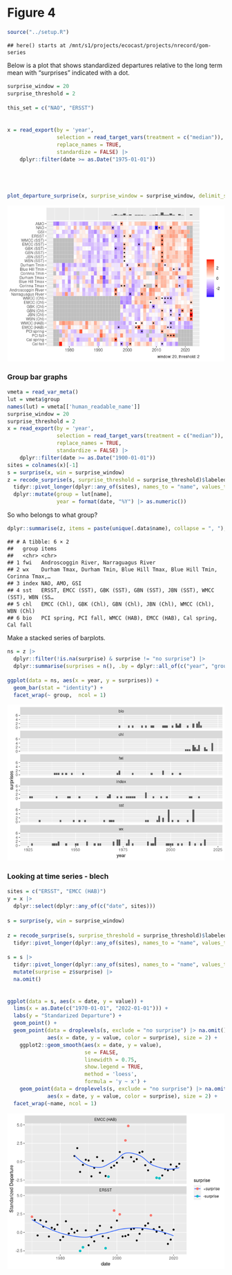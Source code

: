Figure 4
================

``` r
source("../setup.R")
```

    ## here() starts at /mnt/s1/projects/ecocast/projects/nrecord/gom-series

Below is a plot that shows standardized departures relative to the long
term mean with “surprises” indicated with a dot.

``` r
surprise_window = 20
surprise_threshold = 2

this_set = c("NAO", "ERSST")


x = read_export(by = 'year', 
                selection = read_target_vars(treatment = c("median")),
                replace_names = TRUE, 
                standardize = FALSE) |>
    dplyr::filter(date >= as.Date("1975-01-01"))




plot_departure_surprise(x, surprise_window = surprise_window, delimit_surprise = FALSE)
```

![](README-fig4_files/figure-gfm/unnamed-chunk-2-1.png)<!-- -->

### Group bar graphs

``` r
vmeta = read_var_meta()
lut = vmeta$group
names(lut) = vmeta[['human_readable_name']]
surprise_window = 20
surprise_threshold = 2
x = read_export(by = 'year', 
                selection = read_target_vars(treatment = c("median")),
                replace_names = TRUE, 
                standardize = FALSE) |>
    dplyr::filter(date >= as.Date("1900-01-01"))
sites = colnames(x)[-1]
s = surprise(x, win = surprise_window) 
z = recode_surprise(s, surprise_threshold = surprise_threshold)$labeled_data |>
  tidyr::pivot_longer(dplyr::any_of(sites), names_to = "name", values_to = "surprise") |>
  dplyr::mutate(group = lut[name],
                year = format(date, "%Y") |> as.numeric())
```

So who belongs to what group?

``` r
dplyr::summarise(z, items = paste(unique(.data$name), collapse = ", "), .by = "group") 
```

    ## # A tibble: 6 × 2
    ##   group items                                                                   
    ##   <chr> <chr>                                                                   
    ## 1 fwi   Androscoggin River, Narraguagus River                                   
    ## 2 wx    Durham Tmax, Durham Tmin, Blue Hill Tmax, Blue Hill Tmin, Corinna Tmax,…
    ## 3 index NAO, AMO, GSI                                                           
    ## 4 sst   ERSST, EMCC (SST), GBK (SST), GBN (SST), JBN (SST), WMCC (SST), WBN (SS…
    ## 5 chl   EMCC (Chl), GBK (Chl), GBN (Chl), JBN (Chl), WMCC (Chl), WBN (Chl)      
    ## 6 bio   PCI spring, PCI fall, WMCC (HAB), EMCC (HAB), Cal spring, Cal fall

Make a stacked series of barplots.

``` r
ns = z |>
  dplyr::filter(!is.na(surprise) & surprise != "no surprise") |>
  dplyr::summarise(surprises = n(), .by = dplyr::all_of(c("year", "group")))

ggplot(data = ns, aes(x = year, y = surprises)) +
  geom_bar(stat = "identity") +
  facet_wrap(~ group,  ncol = 1)
```

![](README-fig4_files/figure-gfm/unnamed-chunk-5-1.png)<!-- -->

### Looking at time series - blech

``` r
sites = c("ERSST", "EMCC (HAB)")
y = x |>
  dplyr::select(dplyr::any_of(c("date", sites)))

s = surprise(y, win = surprise_window) 

z = recode_surprise(s, surprise_threshold = surprise_threshold)$labeled_data |>
  tidyr::pivot_longer(dplyr::any_of(sites), names_to = "name", values_to = "surprise") 

s = s |>
  tidyr::pivot_longer(dplyr::any_of(sites), names_to = "name", values_to = "value") |>
  mutate(surprise = z$surprise) |>
  na.omit()

 
ggplot(data = s, aes(x = date, y = value)) + 
  lims(x = as.Date(c("1970-01-01", "2022-01-01"))) + 
  labs(y = "Standarized Departure") + 
  geom_point() + 
  geom_point(data = droplevels(s, exclude = "no surprise") |> na.omit(),
             aes(x = date, y = value, color = surprise), size = 2) + 
    ggplot2::geom_smooth(aes(x = date, y = value), 
                         se = FALSE,  
                         linewidth = 0.75, 
                         show.legend = TRUE,
                         method = 'loess', 
                         formula = 'y ~ x') +
    geom_point(data = droplevels(s, exclude = "no surprise") |> na.omit(),
             aes(x = date, y = value, color = surprise), size = 2) + 
  facet_wrap(~name, ncol = 1)
```

![](README-fig4_files/figure-gfm/unnamed-chunk-6-1.png)<!-- -->
